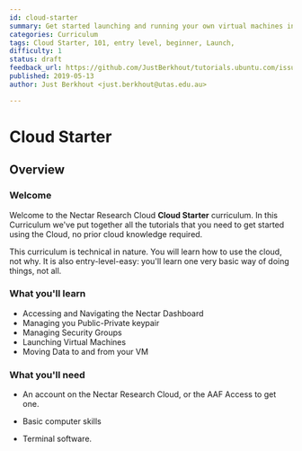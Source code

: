 ```yaml
---
id: cloud-starter
summary: Get started launching and running your own virtual machines in the Nectar Research Cloud. Learn how easy it is to launch VMs, to connect, to move data and to try something new.
categories: Curriculum
tags: Cloud Starter, 101, entry level, beginner, Launch, 
difficulty: 1
status: draft
feedback_url: https://github.com/JustBerkhout/tutorials.ubuntu.com/issues
published: 2019-05-13
author: Just Berkhout <just.berkhout@utas.edu.au>

---
```


# Cloud Starter

## Overview

### Welcome

Welcome to the Nectar Research Cloud **Cloud Starter** curriculum. In this Curriculum we've put together all the tutorials that you need to get started using the Cloud, no prior cloud knowledge required. 

This curriculum is technical in nature. You will learn how to use the cloud, not why. It is also entry-level-easy: you'll learn one very basic way of doing things, not all. 

### What you'll learn

- Accessing and Navigating the Nectar Dashboard
- Managing you Public-Private keypair
- Managing Security Groups
- Launching Virtual Machines
- Moving Data to and from your VM

### What you'll need

- An account on the Nectar Research Cloud, or the AAF Access to get one. 

- Basic computer skills

- Terminal software. 

  

